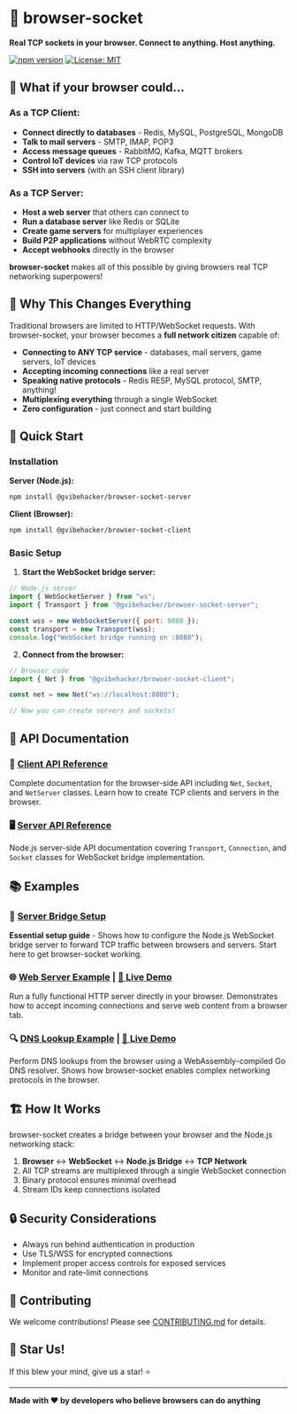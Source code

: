 # 🚀 browser-socket

**Real TCP sockets in your browser. Connect to anything. Host anything.**

[![npm version](https://img.shields.io/npm/v/@gvibehacker/browser-socket-client.svg)](https://www.npmjs.com/package/@gvibehacker/browser-socket-client)
[![License: MIT](https://img.shields.io/badge/License-MIT-yellow.svg)](https://opensource.org/licenses/MIT)

## 🤯 What if your browser could...

### As a TCP Client:

- **Connect directly to databases** - Redis, MySQL, PostgreSQL, MongoDB
- **Talk to mail servers** - SMTP, IMAP, POP3
- **Access message queues** - RabbitMQ, Kafka, MQTT brokers
- **Control IoT devices** via raw TCP protocols
- **SSH into servers** (with an SSH client library)

### As a TCP Server:

- **Host a web server** that others can connect to
- **Run a database server** like Redis or SQLite
- **Create game servers** for multiplayer experiences
- **Build P2P applications** without WebRTC complexity
- **Accept webhooks** directly in the browser

**browser-socket** makes all of this possible by giving browsers real TCP networking superpowers!

## 🎯 Why This Changes Everything

Traditional browsers are limited to HTTP/WebSocket requests. With browser-socket, your browser becomes a **full network citizen** capable of:

- **Connecting to ANY TCP service** - databases, mail servers, game servers, IoT devices
- **Accepting incoming connections** like a real server
- **Speaking native protocols** - Redis RESP, MySQL protocol, SMTP, anything!
- **Multiplexing everything** through a single WebSocket
- **Zero configuration** - just connect and start building

## 🚀 Quick Start

### Installation

**Server (Node.js):**

```bash
npm install @gvibehacker/browser-socket-server
```

**Client (Browser):**

```bash
npm install @gvibehacker/browser-socket-client
```

### Basic Setup

1. **Start the WebSocket bridge server:**

```javascript
// Node.js server
import { WebSocketServer } from "ws";
import { Transport } from "@gvibehacker/browser-socket-server";

const wss = new WebSocketServer({ port: 8080 });
const transport = new Transport(wss);
console.log("WebSocket bridge running on :8080");
```

2. **Connect from the browser:**

```javascript
// Browser code
import { Net } from "@gvibehacker/browser-socket-client";

const net = new Net("ws://localhost:8080");

// Now you can create servers and sockets!
```

## 📖 API Documentation

### 📱 [Client API Reference](https://gvibehacker.github.io/browser-socket/docs/client/)
Complete documentation for the browser-side API including `Net`, `Socket`, and `NetServer` classes. Learn how to create TCP clients and servers in the browser.

### 🖥️ [Server API Reference](https://gvibehacker.github.io/browser-socket/docs/server/)  
Node.js server-side API documentation covering `Transport`, `Connection`, and `Socket` classes for WebSocket bridge implementation.

## 📚 Examples

### 🌉 [Server Bridge Setup](./examples/bridge)
**Essential setup guide** - Shows how to configure the Node.js WebSocket bridge server to forward TCP traffic between browsers and servers. Start here to get browser-socket working.

### 🌐 [Web Server Example](./examples/web-server) | [🚀 Live Demo](https://gvibehacker.github.io/browser-socket/examples/web-server/)

Run a fully functional HTTP server directly in your browser. Demonstrates how to accept incoming connections and serve web content from a browser tab.

### 🔍 [DNS Lookup Example](./examples/dns) | [🚀 Live Demo](https://gvibehacker.github.io/browser-socket/examples/dns/)

Perform DNS lookups from the browser using a WebAssembly-compiled Go DNS resolver. Shows how browser-socket enables complex networking protocols in the browser.

## 🏗 How It Works

browser-socket creates a bridge between your browser and the Node.js networking stack:

1. **Browser** ↔️ **WebSocket** ↔️ **Node.js Bridge** ↔️ **TCP Network**
2. All TCP streams are multiplexed through a single WebSocket connection
3. Binary protocol ensures minimal overhead
4. Stream IDs keep connections isolated

## 🔒 Security Considerations

- Always run behind authentication in production
- Use TLS/WSS for encrypted connections
- Implement proper access controls for exposed services
- Monitor and rate-limit connections

## 🤝 Contributing

We welcome contributions! Please see [CONTRIBUTING.md](CONTRIBUTING.md) for details.

## 🌟 Star Us!

If this blew your mind, give us a star! ⭐️

---

**Made with ❤️ by developers who believe browsers can do anything**
